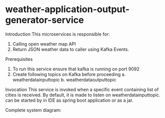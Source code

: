 # weather-application-output-generator-service

Introduction
This microservices is responsible for:
1. Calling open weather map API
2. Return JSON weather data to caller using Kafka Events.

Prerequisites
1. To run this service ensure that kafka is running on port 9092
2. Create following topics on Kafka before proceeding
   a. weatherdatainputtopic
   b. weatherdataoutputtopic
   
Invocation
This service is invoked when a specific event containing list of cities is received.
By default, it is made to listen on weatherdatainputtopic.
can be started by in IDE as spring boot application or as a jar.

Complete system diagram:
